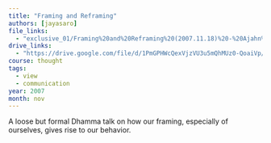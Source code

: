```yaml
---
title: "Framing and Reframing"
authors: [jayasaro]
file_links:
  - "exclusive_01/Framing%20and%20Reframing%20(2007.11.18)%20-%20Ajahn%20Jayasaro.mp3"
drive_links:
  - "https://drive.google.com/file/d/1PmGPHWcQexVjzVU3u5mQhMUz0-QoaiVp/view?usp=drivesdk"
course: thought
tags:
  - view
  - communication
year: 2007
month: nov
---
```


A loose but formal Dhamma talk on how our framing, especially of ourselves, gives rise to our behavior.
